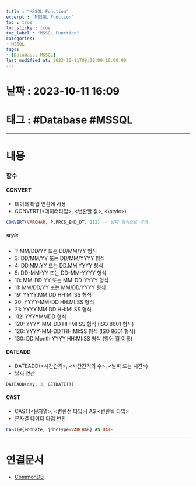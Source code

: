 ```yaml
---
title : "MSSQL Function"
excerpt : "MSSQL Function"
toc : true
toc_sticky : true
toc_label : "MSSQL Function"
categories:
- MSSQL
tags:
- [Database, MSSQL]
last_modified_at: 2023-10-11T08:00:00-10:00:00
---
```


# 날짜 : 2023-10-11 16:09

# 태그 : #Database #MSSQL
---

# 내용

### 함수

#### CONVERT
- 데이터 타입 변환에 사용
- CONVERT(<데이터타입>, <변환할 값>, <\style>)

```sql
CONVERT(VARCHAR, P.PRCS_END_DT, 112) -- 날짜 형식으로 변경
```

##### style 
- 1: MM/DD/YY 또는 DD/MM/YY 형식
- 3: DD/MM/YY 또는 DD/MM/YYYY 형식
- 4: DD.MM.YY 또는 DD.MM.YYYY 형식
- 5: DD-MM-YY 또는 DD-MM-YYYY 형식
- 10: MM-DD-YY 또는 MM-DD-YYYY 형식
- 11: MM/DD/YY 또는 MM/DD/YYYY 형식
- 19: YYYY.MM.DD HH:MI:SS 형식
- 20: YYYY-MM-DD HH:MI:SS 형식
- 21: YYYY.MM.DD HH:MI:SS 형식
- 112: YYYYMMDD 형식
- 120: YYYY-MM-DD HH:MI:SS 형식 (ISO 8601 형식)
- 126: YYYY-MM-DDTHH:MI:SS 형식 (ISO 8601 형식)
- 130: DD Month YYYY HH:MI:SS 형식 (영어 월 이름)

#### DATEADD
- DATEADD(<시간간격>, <시간간격의 수>, <날짜 또는 시간>)
- 날짜 연산

```sql
DATEADD(day, 3, GETDATE())
```

#### CAST
- CAST(<문자열>, <변환전 타입>) AS <변환될 타입>
- 문자열 데이터 타입 변환

```sql
CAST(#{endDate, jdbcType=VARCHAR} AS DATE
```

---

# 연결문서
- [CommonDB](../../database/database-CommonDB)
